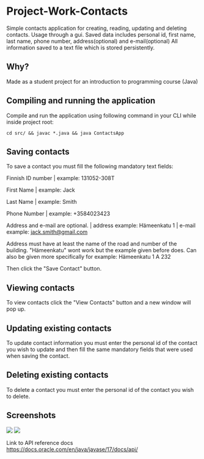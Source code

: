 # Project-Work-Contacts
Simple contacts application for creating, reading, updating and deleting contacts.
Usage through a gui. Saved data includes personal id, first name, last name,
phone number, address(optional) and e-mail(optional)
All information saved to a text file which is stored persistently.

## Why?
Made as a student project for an introduction to programming course (Java)

## Compiling and running the application
Compile and run the application using following command in your CLI while inside project root:

```cd src/ && javac *.java && java ContactsApp```

## Saving contacts
To save a contact you must fill the following mandatory text fields:

Finnish ID number | example: 131052-308T

First Name | example: Jack

Last Name | example: Smith

Phone Number | example: +3584023423

Address and e-mail are optional. | address example: Hämeenkatu 1 | e-mail example: jack.smith@gmail.com

Address must have at least the name of the road and number of the building. "Hämeenkatu" wont work but the example given before does.
Can also be given more specifically for example: Hämeenkatu 1 A 232

Then click the "Save Contact" button.

## Viewing contacts
To view contacts click the "View Contacts" button and a new window will pop up.

## Updating existing contacts
To update contact information you must enter the personal id of the
contact you wish to update and then fill the same mandatory fields
that were used when saving the contact.

## Deleting existing contacts
To delete a contact you must enter the personal id of the contact
you wish to delete.

## Screenshots
<img src="https://i.imgur.com/AYJrHZ5.png"/>
<img src="https://i.imgur.com/4B0yHqB.png"/>

Link to API reference docs
https://docs.oracle.com/en/java/javase/17/docs/api/
